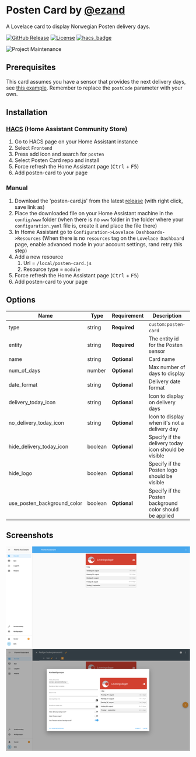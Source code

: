 # Posten Card by [@ezand](https://www.github.com/ezand)

A Lovelace card to display Norwegian Posten delivery days.

[![GitHub Release][releases-shield]][releases]
[![License][license-shield]](LICENSE.md)
[![hacs_badge](https://img.shields.io/badge/HACS-Default-orange.svg?style=for-the-badge)](https://github.com/hacs/integration)

![Project Maintenance][maintenance-shield]

## Prerequisites

This card assumes you have a sensor that provides the next delivery days,
see [this example](https://github.com/ezand/home-assistant-config/blob/master/sensors/posten-delivery-days.yaml).
Remember to replace the `postCode` parameter with your own.

## Installation

### [HACS](https://hacs.xyz/) (Home Assistant Community Store)

1. Go to HACS page on your Home Assistant instance
1. Select `Frontend`
1. Press add icon and search for `posten`
1. Select Posten Card repo and install
1. Force refresh the Home Assistant page (<kbd>Ctrl</kbd> + <kbd>F5</kbd>)
1. Add posten-card to your page

### Manual

1. Download the 'posten-card.js' from the latest [release](https://github.com/ezand/lovelace-posten-card/releases) (with right click, save link as)
1. Place the downloaded file on your Home Assistant machine in the `config/www` folder (when there is no `www` folder in the folder where your `configuration.yaml` file is, create it and place the file there)
1. In Home Assistant go to `Configuration->Lovelace Dashboards->Resources` (When there is no `resources` tag on the `Lovelace Dashboard` page, enable advanced mode in your account settings, rand retry this step)
1. Add a new resource
   1. Url = `/local/posten-card.js`
   1. Resource type = `module`
1. Force refresh the Home Assistant page (<kbd>Ctrl</kbd> + <kbd>F5</kbd>)
1. Add posten-card to your page

## Options

| Name                        | Type    | Requirement  | Description                                              | Default            |
| --------------------------- | ------- | ------------ | -------------------------------------------------------- | ------------------ |
| type                        | string  | **Required** | `custom:posten-card`                                     |                    |
| entity                      | string  | **Required** | The entity id for the Posten sensor                      |                    |
| name                        | string  | **Optional** | Card name                                                | `Leveringsdager`   |
| num_of_days                 | number  | **Optional** | Max number of days to display                            | `6`                |
| date_format                 | string  | **Optional** | Delivery date format                                     | `dddd D. MMMM`     |
| delivery_today_icon         | string  | **Optional** | Icon to display on delivery days                         | `mdi:mailbox-open` |
| no_delivery_today_icon      | string  | **Optional** | Icon to display when it's not a delivery day             | `mdi:mailbox`      |
| hide_delivery_today_icon    | boolean | **Optional** | Specify if the delivery today icon should be visible     | `true`             |
| hide_logo                   | boolean | **Optional** | Specify if the Posten logo should be visible             | `true`             |
| use_posten_background_color | boolean | **Optional** | Specify if the Posten background color should be applied | `true`             |

## Screenshots

![Card screenshot][screenshot-card]
![Edit card screenshot][screenshot-card-edit]

[commits]: https://github.com/ezand/lovelace-posten-card/commits/master
[devcontainer]: https://code.visualstudio.com/docs/remote/containers
[license-shield]: https://img.shields.io/github/license/ezand/lovelace-posten-card.svg?style=for-the-badge
[maintenance-shield]: https://img.shields.io/maintenance/yes/2020.svg?style=for-the-badge
[releases-shield]: https://img.shields.io/github/v/release/ezand/lovelace-posten-card.svg?style=for-the-badge
[releases]: https://github.com/ezand/lovelace-posten-card/releases
[screenshot-card]: ./docs/screenshot_card.png
[screenshot-card-edit]: ./docs/screenshot_card_edit.png
